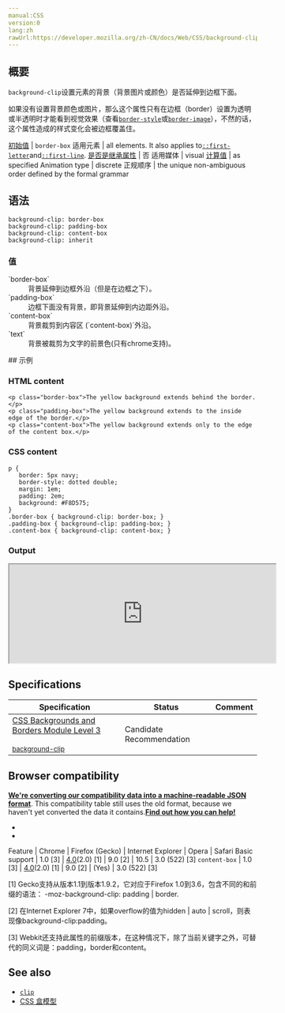 ```yaml
---
manual:CSS
version:0
lang:zh
rawUrl:https://developer.mozilla.org/zh-CN/docs/Web/CSS/background-clip
---
```





## 概要<a name="概要"></a>


`background-clip`设置元素的背景（背景图片或颜色）是否延伸到边框下面。



如果没有设置背景颜色或图片，那么这个属性只有在边框（border）设置为透明或半透明时才能看到视觉效果（查看[`border-style`](%27859 "border-style 是一个 CSS 简写属性，用来设定元素所有边框的样式。")或[`border-image`](%27835 "border-image CSS属性允许在元素的边框上绘制图像。这使得绘制复杂的外观组件更加简单，也不用在某些情况下使用九宫格了。使用 border-image 时，其将会替换掉 border-style 属性所设置的边框样式。虽然规范要求使用 border-image 时边框样式必须存在，但一些浏览器可能没有实现这一点。")），不然的话，这个属性造成的样式变化会被边框覆盖住。


[初始值](%28302 "") | `border-box` 
适用元素 | all elements. It also applies to[`::first-letter`](%27929 "CSS 伪元素 ::first-letter会选中某 block-level element（块级元素）第一行的第一个字母，并且文字所处的行之前没有其他内容（如图片和内联的表格） 。")and[`::first-line`](%27930 "::first-line CSS pseudo-element （CSS伪元素）在某 block-level element （块级元素）的第一行应用样式。第一行的长度取决于很多因素，包括元素宽度，文档宽度和文本的文字大小。"). 
[是否是继承属性](%28299 "") | 否 
适用媒体 | visual 
[计算值](%28304 "") | as specified 
Animation type | discrete 
正规顺序 | the unique non-ambiguous order defined by the formal grammar 


## 语法<a name="语法"></a>

```
background-clip: border-box
background-clip: padding-box
background-clip: content-box
background-clip: inherit
```

### 值<a name="值"></a>
<dl><dt id=''>`border-box`</dt><dd>背景延伸到边框外沿（但是在边框之下）。</dd><dt id=''>`padding-box`</dt><dd>边框下面没有背景，即背景延伸到内边距外沿。</dd><dt id=''>`content-box`</dt><dd>背景裁剪到内容区 (`content-box)`外沿。</dd><dt id=''>`text`</dt><dd>背景被裁剪为文字的前景色(只有chrome支持)。</dd></dl>
## 示例<a name="示例"></a>

### HTML content<a name="HTML_content"></a>

```
<p class="border-box">The yellow background extends behind the border.</p>
<p class="padding-box">The yellow background extends to the inside edge of the border.</p>
<p class="content-box">The yellow background extends only to the edge of the content box.</p>
```

### CSS content<a name="CSS_content"></a>

```
p {
   border: 5px navy;
   border-style: dotted double;
   margin: 1em;
   padding: 2em;
   background: #F8D575;
}
.border-box { background-clip: border-box; }
.padding-box { background-clip: padding-box; }
.content-box { background-clip: content-box; }
```

### Output<a name="Output"></a>


<iframe src='https://mdn.mozillademos.org/zh-CN/docs/Web/CSS/background-clip$samples/示例?revision=1377465' width='540' height='200'></iframe>



## Specifications<a name="Specifications"></a>

Specification | Status | Comment 
 ---  |  ---  |  ---  | 
[CSS Backgrounds and Borders Module Level 3<br></br><small>background-clip</small>](%28642 "") | Candidate Recommendation |  


## Browser compatibility<a name="Browser_compatibility"></a>


**[We&#39;re converting our compatibility data into a machine-readable JSON format](%3344 "")**. This compatibility table still uses the old format, because we haven&#39;t yet converted the data it contains.**[Find out how you can help!](%3392 "")**


* 
* 

Feature | Chrome | Firefox (Gecko) | Internet Explorer | Opera | Safari 
Basic support | 1.0 [3] | [4.0](%3678 "Released on 2011-03-22.")(2.0) [1] | 9.0 [2] | 10.5 | 3.0 (522) [3] 
`content-box` | 1.0 [3] | [4.0](%3678 "Released on 2011-03-22.")(2.0) [1] | 9.0 [2] | (Yes) | 3.0 (522) [3] 





[1] Gecko支持从版本1.1到版本1.9.2，它对应于Firefox 1.0到3.6，包含不同的和前缀的语法： -moz-background-clip: padding | border.



[2] 在Internet Explorer 7中，如果overflow的值为hidden | auto | scroll，则表现像background-clip:padding。



[3] Webkit还支持此属性的前缀版本，在这种情况下，除了当前关键字之外，可替代的同义词是：padding，border和content。


## See also<a name="See_also"></a>

* [`clip`](%27886 "clip 属性定义了元素的哪一部分是可见的。clip 属性只适用于 position:absolute 的元素。")
* [CSS 盒模型](%28643 "")








